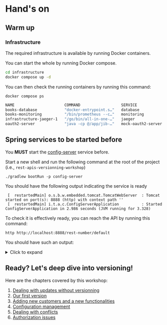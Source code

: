 # Hand's on

## Warm up

### Infrastructure
The required infrastructure is available by running Docker containers.

You can start the whole by running Docker compose.

```bash
cd infrastructure
docker compose up -d
```

You can then check the running containers by running this command:

```jshelllanguage
docker compose ps
```

```bash
NAME                      COMMAND                  SERVICE              STATUS              PORTS
books-database            "docker-entrypoint.s…"   database             running             0.0.0.0:5432->5432/tcp
books-monitoring          "/bin/prometheus --c…"   monitoring           running             0.0.0.0:9090->9090/tcp
infrastructure-jaeger-1   "/go/bin/all-in-one-…"   jaeger               running             5775/udp, 5778/tcp, 14250/tcp, 6832/udp, 14268/tcp, 0.0.0.0:6831->6831/udp, 0.0.0.0:16686->16686/tcp
oauth2-server             "java -cp @/app/jib-…"   mock-oauth2-server   running             0.0.0.0:7777->7777/tcp, 8080/tcp
```

## Spring services to be started before

You **MUST** start the [config-server](../config-server) service before.

Start a new shell and run the following command at the root of the project (i.e., ``rest-apis-versionning-workshop``)

```
./gradlew bootRun -p config-server
```

You should have the following output indicating the service is ready

```
 [  restartedMain] o.s.b.w.embedded.tomcat.TomcatWebServer  : Tomcat started on port(s): 8888 (http) with context path ''
 [  restartedMain] i.t.a.c.ConfigServerApplication          : Started ConfigServerApplication in 2.986 seconds (JVM running for 3.328)
```

To check it is effectively ready, you can reach the API by running this command:

```jshelllanguage
http http://localhost:8888/rest-number/default 
```

You should have such an output:

<details>
<summary>Click to expand</summary>

```json
HTTP/1.1 200 
Connection: keep-alive
Content-Type: application/json
Date: Mon, 07 Nov 2022 16:44:35 GMT
Keep-Alive: timeout=60
Transfer-Encoding: chunked

{
"label": null,
"name": "rest-number",
"profiles": [
"default"
],
"propertySources": [
{
"name": "classpath:/config/rest-number.yml",
"source": {
"management.auditevents.enabled": true,
"management.endpoint.health.enabled": true,
"management.endpoint.health.probes.enabled": true,
"management.endpoint.health.show-details": "always",
"management.endpoint.metrics.enabled": true,
"management.endpoint.prometheus.enabled": true,
"management.endpoint.shutdown.enabled": true,
"management.endpoints.enabled-by-default": true,
"management.endpoints.jmx.exposure.include": "*",
"management.endpoints.web.exposure.include": "*",
"management.health.livenessstate.enabled": true,
"management.health.readinessstate.enabled": true,
"management.metrics.web.client.request.autotime.enabled": true,
"opentracing.jaeger.enabled": true,
"opentracing.jaeger.udp-sender.host": "localhost",
"opentracing.jaeger.udp-sender.port": 6831,
"resilience4j.bulkhead.configs.default.maxConcurrentCalls": 100,
"resilience4j.bulkhead.instances.book-numbers.maxConcurrentCalls": 10,
"resilience4j.thread-pool-bulkhead.configs.default.coreThreadPoolSize": 2,
"resilience4j.thread-pool-bulkhead.configs.default.maxThreadPoolSize": 4,
"resilience4j.thread-pool-bulkhead.configs.default.queueCapacity": 2,
"resilience4j.thread-pool-bulkhead.instances.book-numbers.baseConfig": "default",
"resilience4j.timelimiter.configs.default.cancelRunningFuture": false,
"resilience4j.timelimiter.configs.default.timeoutDuration": "2s",
"resilience4j.timelimiter.instances.book-numbers.baseConfig": "default",
"server.port": 8081,
"spring.application.name": "rest-number",
"spring.cloud.circuitbreaker.resilience4j.enabled": true,
"time.to.sleep": 1000
}
}
],
"state": null,
"version": null
}

```


</details>

## Ready? Let's deep dive into versioning!

Here are the chapters covered by this workshop:

1. [Dealing with updates without versionning](./01-without_versionning.md)
2. [Our first version](./02-first_version.md)
3. [Adding new customers and a new functionalities](./03-second-version.md)
4. [Configuration management](./04-scm.md)
5. [Dealing with conflicts](./05-conflicts.md)
6. [Authorization issues](./06-authorization.md)
